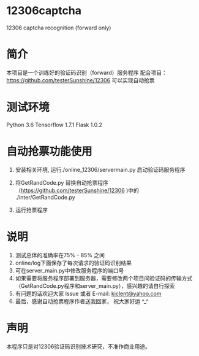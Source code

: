 # 12306captcha
12306 captcha recognition (forward only)

# 简介
本项目是一个训练好的验证码识别（forward）服务程序
配合项目：https://github.com/testerSunshine/12306 可以实现自动抢票

# 测试环境
Python 3.6
Tensorflow 1.7.1
Flask 1.0.2

# 自动抢票功能使用
1. 安装相关环境, 运行./online_12306/servermain.py 启动验证码服务程序

2. 将GetRandCode.py 替换自动抢票程序（https://github.com/testerSunshine/12306 )中的 ./inter/GetRandCode.py

3. 运行抢票程序 


# 说明
1. 测试总体的准确率在75% - 85% 之间
2. online/log下面保存了每次请求的验证码识别结果
3. 可在server_main.py中修改服务程序的端口号
4. 如果需要将服务程序部署到服务器，需要修改两个项目间验证码的传输方式（GetRandCode.py程序和server_main.py），感兴趣的请自行探索
5. 有问题的话欢迎大家 Issue 或者 E-mail: kiclent@yahoo.com
6. 最后，感谢自动抢票程序作者送我回家， 祝大家好运 ^_^

# 声明
本程序只是对12306验证码识别技术研究，不准作商业用途。

